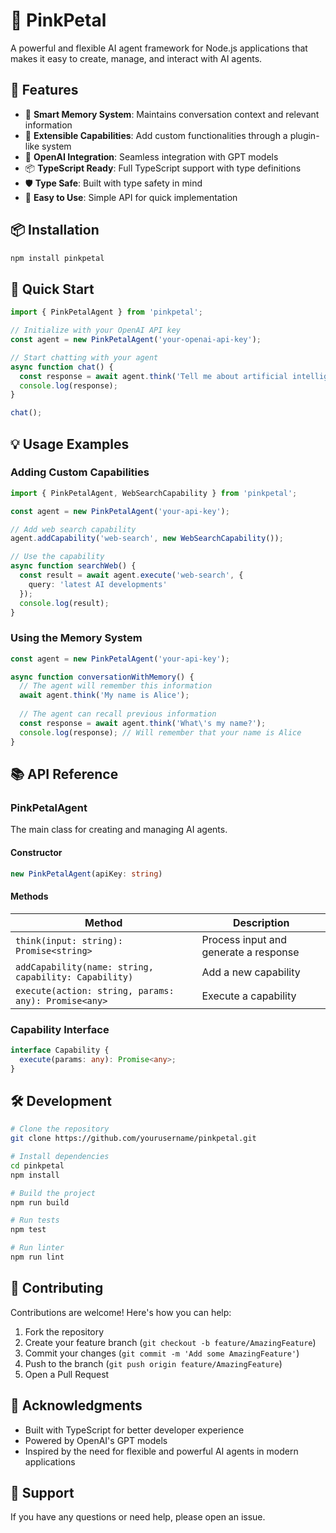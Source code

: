 # 🌸 PinkPetal

A powerful and flexible AI agent framework for Node.js applications that makes it easy to create, manage, and interact with AI agents.

## 🌟 Features

- 🧠 **Smart Memory System**: Maintains conversation context and relevant information
- 🔌 **Extensible Capabilities**: Add custom functionalities through a plugin-like system
- 🤖 **OpenAI Integration**: Seamless integration with GPT models
- 📦 **TypeScript Ready**: Full TypeScript support with type definitions
- 🛡️ **Type Safe**: Built with type safety in mind
- 🚀 **Easy to Use**: Simple API for quick implementation

## 📦 Installation

```bash
npm install pinkpetal
```

## 🚀 Quick Start

```typescript
import { PinkPetalAgent } from 'pinkpetal';

// Initialize with your OpenAI API key
const agent = new PinkPetalAgent('your-openai-api-key');

// Start chatting with your agent
async function chat() {
  const response = await agent.think('Tell me about artificial intelligence');
  console.log(response);
}

chat();
```

## 💡 Usage Examples

### Adding Custom Capabilities

```typescript
import { PinkPetalAgent, WebSearchCapability } from 'pinkpetal';

const agent = new PinkPetalAgent('your-api-key');

// Add web search capability
agent.addCapability('web-search', new WebSearchCapability());

// Use the capability
async function searchWeb() {
  const result = await agent.execute('web-search', {
    query: 'latest AI developments'
  });
  console.log(result);
}
```

### Using the Memory System

```typescript
const agent = new PinkPetalAgent('your-api-key');

async function conversationWithMemory() {
  // The agent will remember this information
  await agent.think('My name is Alice');
  
  // The agent can recall previous information
  const response = await agent.think('What\'s my name?');
  console.log(response); // Will remember that your name is Alice
}
```

## 📚 API Reference

### PinkPetalAgent

The main class for creating and managing AI agents.

#### Constructor

```typescript
new PinkPetalAgent(apiKey: string)
```

#### Methods

| Method | Description |
|--------|-------------|
| `think(input: string): Promise<string>` | Process input and generate a response |
| `addCapability(name: string, capability: Capability)` | Add a new capability |
| `execute(action: string, params: any): Promise<any>` | Execute a capability |

### Capability Interface

```typescript
interface Capability {
  execute(params: any): Promise<any>;
}
```

## 🛠️ Development

```bash
# Clone the repository
git clone https://github.com/yourusername/pinkpetal.git

# Install dependencies
cd pinkpetal
npm install

# Build the project
npm run build

# Run tests
npm test

# Run linter
npm run lint
```

## 🤝 Contributing

Contributions are welcome! Here's how you can help:

1. Fork the repository
2. Create your feature branch (`git checkout -b feature/AmazingFeature`)
3. Commit your changes (`git commit -m 'Add some AmazingFeature'`)
4. Push to the branch (`git push origin feature/AmazingFeature`)
5. Open a Pull Request

## 🙏 Acknowledgments

- Built with TypeScript for better developer experience
- Powered by OpenAI's GPT models
- Inspired by the need for flexible and powerful AI agents in modern applications


## 📧 Support

If you have any questions or need help, please open an issue.
